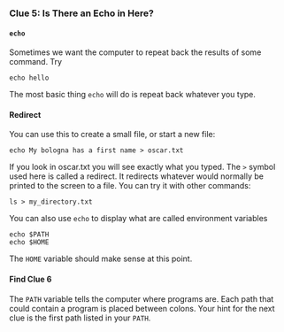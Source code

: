 ### Clue 5: Is There an Echo in Here? ###

#### `echo` ####

Sometimes we want the computer to repeat back the results of some command. Try

    echo hello
    
The most basic thing `echo` will do is repeat back whatever you type.

#### Redirect ####
You can use this to create a small file, or start a new file:

    echo My bologna has a first name > oscar.txt

If you look in oscar.txt you will see exactly what you typed. The `>` symbol
used here is called a redirect. It redirects whatever would normally be printed
to the screen to a file. You can try it with other commands: 

    ls > my_directory.txt

You can also use `echo` to display what are called environment variables

    echo $PATH
    echo $HOME

The `HOME` variable should make sense at this point.

#### Find Clue 6 ####

The `PATH` variable tells the computer where programs are. Each path that could
contain a program is placed between colons. Your hint for the next clue is the
first path listed in your `PATH`.